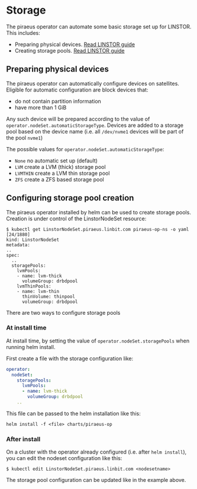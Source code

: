 # Storage

The piraeus operator can automate some basic storage set up for LINSTOR. This includes:

* Preparing physical devices. [Read LINSTOR guide](https://www.linbit.com/drbd-user-guide/linstor-guide-1_0-en/#s-a_storage_pool_per_backend_device)
* Creating storage pools. [Read LINSTOR guide](https://www.linbit.com/drbd-user-guide/linstor-guide-1_0-en/#s-storage_pools)

## Preparing physical devices

The piraeus operator can automatically configure devices on satellites. Eligible for automatic configuration
are block devices that:

* do not contain partition information
* have more than 1 GiB

Any such device will be prepared according to the value of `operator.nodeSet.automaticStorageType`. Devices are
added to a storage pool based on the device name (i.e. all `/dev/nvme1` devices will be part of the pool
`nvme1`)

The possible values for `operator.nodeSet.automaticStorageType`:

* `None` no automatic set up (default)
* `LVM` create a LVM (thick) storage pool
* `LVMTHIN` create a LVM thin storage pool
* `ZFS` create a ZFS based storage pool

## Configuring storage pool creation

The piraeus operator installed by helm can be used to create storage pools. Creation is under control of the
LinstorNodeSet resource:

```
$ kubectl get LinstorNodeSet.piraeus.linbit.com piraeus-op-ns -o yaml                                                                                       [24/1880]
kind: LinstorNodeSet
metadata:
..
spec:
  ..
  storagePools:
    lvmPools:
    - name: lvm-thick
      volumeGroup: drbdpool
    lvmThinPools:
    - name: lvm-thin
      thinVolume: thinpool
      volumeGroup: drbdpool

```

There are two ways to configure storage pools

### At install time

At install time, by setting the value of `operator.nodeSet.storagePools` when running helm install.

First create a file with the storage configuration like:

```yaml
operator:
  nodeSet:
    storagePools:
      lvmPools:
      - name: lvm-thick
        volumeGroup: drbdpool
    ..
```

This file can be passed to the helm installation like this:

```
helm install -f <file> charts/piraeus-op
```

### After install

On a cluster with the operator already configured (i.e. after `helm install`),
you can edit the nodeset configuration like this:

```
$ kubectl edit LinstorNodeSet.piraeus.linbit.com <nodesetname>
```

The storage pool configuration can be updated like in the example above.
